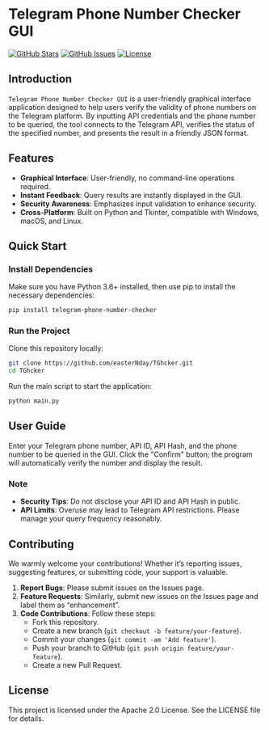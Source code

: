 # Telegram Phone Number Checker GUI

[![GitHub Stars](https://img.shields.io/github/stars/easterNday/TGhcker.svg?style=social)](https://github.com/easterNday/TGhcker)
[![GitHub Issues](https://img.shields.io/github/issues/easterNday/TGhcker.svg)](https://github.com/easterNday/TGhcker/issues)
[![License](https://img.shields.io/github/license/easterNday/TGhcker.svg)](https://github.com/easterNday/TGhcker/blob/master/LICENSE)

## Introduction

`Telegram Phone Number Checker GUI` is a user-friendly graphical interface application designed to help users verify the validity of phone numbers on the Telegram platform. By inputting API credentials and the phone number to be queried, the tool connects to the Telegram API, verifies the status of the specified number, and presents the result in a friendly JSON format.

## Features

- **Graphical Interface**: User-friendly, no command-line operations required.
- **Instant Feedback**: Query results are instantly displayed in the GUI.
- **Security Awareness**: Emphasizes input validation to enhance security.
- **Cross-Platform**: Built on Python and Tkinter, compatible with Windows, macOS, and Linux.

## Quick Start

### Install Dependencies

Make sure you have Python 3.6+ installed, then use pip to install the necessary dependencies:

```bash
pip install telegram-phone-number-checker
```

### Run the Project

Clone this repository locally:

```bash
git clone https://github.com/easterNday/TGhcker.git
cd TGhcker
```

Run the main script to start the application:

```bash
python main.py
```

## User Guide

Enter your Telegram phone number, API ID, API Hash, and the phone number to be queried in the GUI.
Click the "Confirm" button; the program will automatically verify the number and display the result.

### Note

- **Security Tips**: Do not disclose your API ID and API Hash in public.
- **API Limits**: Overuse may lead to Telegram API restrictions. Please manage your query frequency reasonably.

## Contributing

We warmly welcome your contributions! Whether it’s reporting issues, suggesting features, or submitting code, your support is valuable.

1. **Report Bugs**: Please submit issues on the Issues page.
2. **Feature Requests**: Similarly, submit new issues on the Issues page and label them as “enhancement”.
3. **Code Contributions**: Follow these steps:
   - Fork this repository.
   - Create a new branch (`git checkout -b feature/your-feature`).
   - Commit your changes (`git commit -am 'Add feature'`).
   - Push your branch to GitHub (`git push origin feature/your-feature`).
   - Create a new Pull Request.

## License

This project is licensed under the Apache 2.0 License. See the LICENSE file for details.
